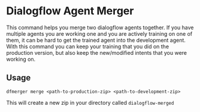 # Dialogflow Agent Merger

This command helps you merge two dialogflow agents together. If you have multiple agents you are working one and you are actively training on one of them, it can be hard to get the trained agent into the development agent. With this command you can keep your training that you did on the production version, but also keep the new/modified intents that you were working on.

## Usage

```
dfmerger merge <path-to-production-zip> <path-to-development-zip>
```

This will create a new zip in your directory called `dialogflow-merged`

